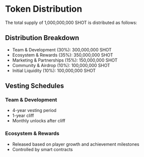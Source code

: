 # Token Distribution

The total supply of 1,000,000,000 SHOT is distributed as follows:

## Distribution Breakdown

- Team & Development (30%): 300,000,000 SHOT
- Ecosystem & Rewards (35%): 350,000,000 SHOT
- Marketing & Partnerships (15%): 150,000,000 SHOT
- Community & Airdrop (10%): 100,000,000 SHOT
- Initial Liquidity (10%): 100,000,000 SHOT

## Vesting Schedules

### Team & Development
- 4-year vesting period
- 1-year cliff
- Monthly unlocks after cliff

### Ecosystem & Rewards
- Released based on player growth and achievement milestones
- Controlled by smart contracts
